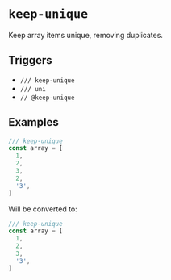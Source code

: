 # `keep-unique`

Keep array items unique, removing duplicates.

## Triggers

- `/// keep-unique`
- `/// uni`
- `// @keep-unique`

## Examples

```js
/// keep-unique
const array = [
  1,
  2,
  3,
  2,
  '3',
]
```

Will be converted to:

```js
/// keep-unique
const array = [
  1,
  2,
  3,
  '3',
]
```
